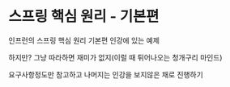 # 스프링 핵심 원리 - 기본편


인프런의 스프링 핵심 원리 기본편 인강에 있는 예제

하지만? 그냥 따라하면 재미가 없지(이럴 때 튀어나오는 청개구리 마인드)

요구사항정도만 참고하고 나머지는 인강을 보지않은 채로 진행하기



